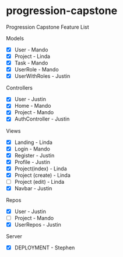 # progression-capstone
  Progression Capstone Feature List
  
Models
- [X] User - Mando
- [X] Project - Linda
- [X] Task - Mando
- [X] UserRole - Mando
- [X] UserWithRoles - Justin

Controllers
- [X] User - Justin
- [X] Home - Mando
- [X] Project - Mando 
- [X] AuthController - Justin
  
Views
- [X] Landing - Linda
- [X] Login - Mando
- [X] Register - Justin
- [X] Profile - Justin
- [X] Project(index) - Linda
- [X] Project (create) - Linda
- [ ] Project (edit) - Linda
- [X] Navbar - Justin
  
 Repos
- [X] User - Justin
- [ ] Project - Mando
- [X] UserRepos - Justin

Server
- [X] DEPLOYMENT - Stephen
